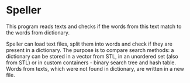 # Speller
This program reads texts and checks if the words from this text match to the words from dictionary. 

Speller can load text files, split them into words and check if they are present in a dictionary. 
The purpose is to compare search methods: a dictionary can be stored in a vector from STL, in an 
unordered set (also from STL) or in custom containers - binary search tree and hash table.
Words from texts, which were not found in dictionary, are written in a new file.
